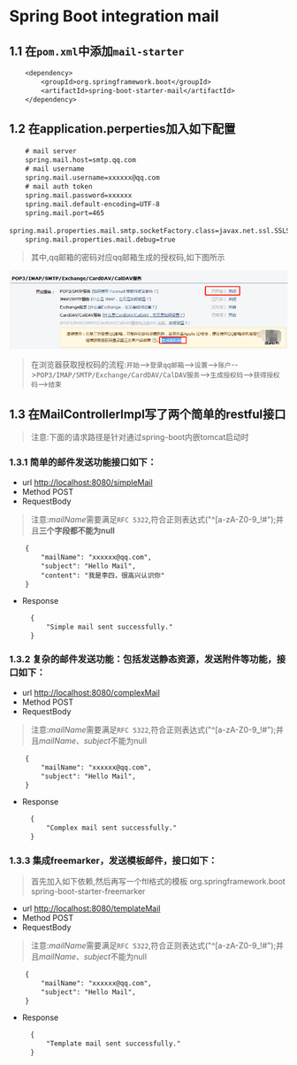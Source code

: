 # Spring Boot integration mail

## 1.1 在`pom.xml`中添加`mail-starter`

        <dependency>
            <groupId>org.springframework.boot</groupId>
            <artifactId>spring-boot-starter-mail</artifactId>
        </dependency>
        
## 1.2 在application.perperties加入如下配置

        # mail server
        spring.mail.host=smtp.qq.com
        # mail username
        spring.mail.username=xxxxxx@qq.com
        # mail auth token
        spring.mail.password=xxxxxx
        spring.mail.default-encoding=UTF-8
        spring.mail.port=465
        spring.mail.properties.mail.smtp.socketFactory.class=javax.net.ssl.SSLSocketFactory
        spring.mail.properties.mail.debug=true
        
> 其中,qq邮箱的密码对应qq邮箱生成的授权码,如下图所示

![QQ授权码](src/main/resources/qq_authKey.png)

> 在浏览器获取授权码的流程:`开始`--\>`登录qq邮箱`--\>`设置`--\>`账户`--\>`POP3/IMAP/SMTP/Exchange/CardDAV/CalDAV服务`--\>` 生成授权码 `--\>`获得授权码`--\>`结束`

## 1.3 在MailControllerImpl写了两个简单的restful接口
> 注意:下面的请求路径是针对通过spring-boot内嵌tomcat启动时
### 1.3.1 简单的邮件发送功能接口如下：
* url [http://localhost:8080/simpleMail](http://localhost:8080/simpleMail)
* Method POST
* RequestBody
> 注意:*mailName*需要满足`RFC 5322`,符合正则表达式("^[a-zA-Z0-9_!#$%&’*+/=?`{|}~^.-]+@[a-zA-Z0-9.-]+$");并且**三个字段都不能为null**

        {
            "mailName": "xxxxxx@qq.com",
            "subject": "Hello Mail",
            "content": "我是李四，很高兴认识你"
        }
* Response

        {
            "Simple mail sent successfully."
        }
### 1.3.2 复杂的邮件发送功能：包括发送静态资源，发送附件等功能，接口如下：
* url [http://localhost:8080/complexMail](http://localhost:8080/complexMail)
* Method POST
* RequestBody
> 注意:*mailName*需要满足`RFC 5322`,符合正则表达式("^[a-zA-Z0-9_!#$%&’*+/=?`{|}~^.-]+@[a-zA-Z0-9.-]+$");并且*mailName*、*subject*不能为null

        {
            "mailName": "xxxxxx@qq.com",
            "subject": "Hello Mail",
        }
* Response

        {
            "Complex mail sent successfully."
        }
### 1.3.3 集成freemarker，发送模板邮件，接口如下：
> 首先加入如下依赖,然后再写一个ftl格式的模板
        <dependency>
            <groupId>org.springframework.boot</groupId>
            <artifactId>spring-boot-starter-freemarker</artifactId>
        </dependency>
* url [http://localhost:8080/templateMail](http://localhost:8080/templateMail)
* Method POST
* RequestBody
> 注意:*mailName*需要满足`RFC 5322`,符合正则表达式("^[a-zA-Z0-9_!#$%&’*+/=?`{|}~^.-]+@[a-zA-Z0-9.-]+$");并且*mailName*、*subject*不能为null

        {
            "mailName": "xxxxxx@qq.com",
            "subject": "Hello Mail",
        }
* Response

        {
            "Template mail sent successfully."
        } 